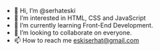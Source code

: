 - 👋 Hi, I’m @serhateski
- 👀 I’m interested in HTML, CSS and JavaScript
- 🌱 I’m currently learning Front-End Development.
- 💞️ I’m looking to collaborate on everyone.
- 📫 How to reach me eskiserhat@gmail.com

<!---
serhateski/serhateski is a ✨ special ✨ repository because its `README.md` (this file) appears on your GitHub profile.
You can click the Preview link to take a look at your changes.
--->
